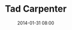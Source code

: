 ---
title: Tad Carpenter
date: 2014-01-31 08:00
location: 
  name: Cremalab (Crossroads)
  link: google.com
description: Tad Carpenter is a designer, illustrator, author, and teacher based in Kansas City, Missouri.
photo: tad_carpenter.jpg
register_link: google.com
---